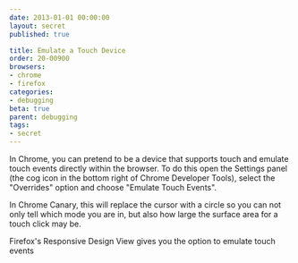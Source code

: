 ```yaml
---
date: 2013-01-01 00:00:00
layout: secret
published: true

title: Emulate a Touch Device
order: 20-00900
browsers:
- chrome
- firefox
categories:
- debugging
beta: true
parent: debugging
tags:
- secret
---
```


<p class="chrome">In Chrome, you can pretend to be a device that supports touch and emulate touch events directly within the browser. To do this open the Settings panel (the cog icon in the bottom right of Chrome Developer Tools), select the "Overrides" option and choose "Emulate Touch Events".</p>

<p class="chrome">In Chrome Canary, this will replace the cursor with a circle so you can not only tell which mode you are in, but also how large the surface area for a touch click may be.</p>

<p class="firefox">Firefox's Responsive Design View gives you the option to emulate touch events</p>
